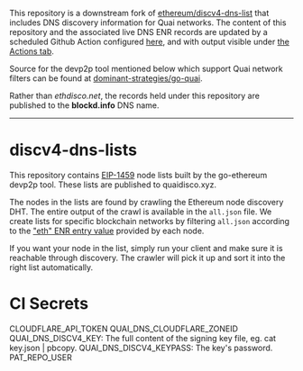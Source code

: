 This repository is a downstream fork of [ethereum/discv4-dns-list](https://github.com/ethereum/discv4-dns-lists)
that includes DNS discovery information for Quai networks. The content of this repository and the associated
live DNS ENR records are updated by a scheduled Github Action configured [here](./.github/workflows/crawl.yml), and with
output visible under [the Actions tab](https://github.com/etclabscore/discv4-dns-lists/actions).

Source for the devp2p tool mentioned below which support Quai network filters
can be found at [dominant-strategies/go-quai](https://github.com/dominant-strategies/go-quai). 

Rather than _ethdisco.net_, the records held under this repository are published to the __blockd.info__ DNS name.

---

# discv4-dns-lists

This repository contains [EIP-1459][EIP-1459] node lists built by the go-ethereum devp2p
tool. These lists are published to quaidisco.xyz.

The nodes in the lists are found by crawling the Ethereum node discovery DHT. The entire
output of the crawl is available in the `all.json` file. We create lists for specific
blockchain networks by filtering `all.json` according to the ["eth" ENR entry value][eth-entry]
provided by each node.

If you want your node in the list, simply run your client and make sure it is reachable
through discovery. The crawler will pick it up and sort it into the right list
automatically.

[EIP-1459]: https://eips.ethereum.org/EIPS/eip-1459
[eth-entry]: https://github.com/ethereum/devp2p/blob/master/enr-entries/eth.md


# CI Secrets
CLOUDFLARE_API_TOKEN
QUAI_DNS_CLOUDFLARE_ZONEID
QUAI_DNS_DISCV4_KEY: The full content of the signing key file, eg. cat key.json | pbcopy.
QUAI_DNS_DISCV4_KEYPASS: The key's password.
PAT_REPO_USER